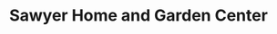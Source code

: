 ---
title: "Sawyer Home and Garden Center"
url: /sawyer/sawyer-home-and-garden-center/
shop: Garten-Center
---